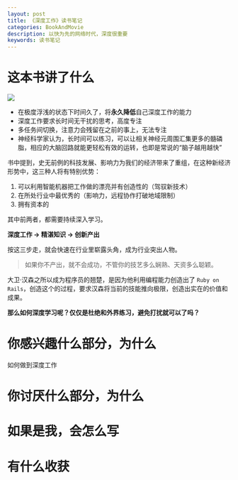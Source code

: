 ```yaml
---
layout: post
title: 《深度工作》读书笔记
categories: BookAndMovie
description: 以快为先的网络时代，深度很重要
keywords: 读书笔记
---
```


# 这本书讲了什么

![](https://gss1.bdstatic.com/9vo3dSag_xI4khGkpoWK1HF6hhy/baike/w%3D268%3Bg%3D0/sign=a8467c755866d0167e19992eaf10b33a/5243fbf2b211931321e300086f380cd790238de2.jpg)

- 在极度浮浅的状态下时间久了，将**永久降低**自己深度工作的能力
- 深度工作要求长时间无干扰的思考，高度专注
- 多任务间切换，注意力会残留在之前的事上，无法专注
- 神经科学家认为，长时间可以练习，可以让相关神经元周围汇集更多的髓磷脂，相应的大脑回路就能更轻松有效的运转，也即是常说的“脑子越用越快”

书中提到，史无前例的科技发展、影响力为我们的经济带来了重组，在这种新经济形势中，这三种人将有特别优势：

1. 可以利用智能机器把工作做的漂亮并有创造性的（驾驭新技术）
2. 在所处行业中最优秀的（影响力，远程协作打破地域限制）
3. 拥有资本的

其中前两者，都需要持续深入学习。

**深度工作 -> 精湛知识 -> 创新产出**

按这三步走，就会快速在行业里崭露头角，成为行业突出人物。

> 如果你不产出，就不会成功，不管你的技艺多么娴熟、天资多么聪颖。

大卫·汉森之所以成为程序员的翘楚，是因为他利用编程能力创造出了 ``Ruby on Rails``，创造这个的过程，要求汉森将当前的技能推向极限，创造出实在的价值和成果。

**那么如何深度学习呢？仅仅是杜绝和外界练习，避免打扰就可以了吗？**

# 你感兴趣什么部分，为什么

如何做到深度工作

# 你讨厌什么部分，为什么

# 如果是我，会怎么写

# 有什么收获
